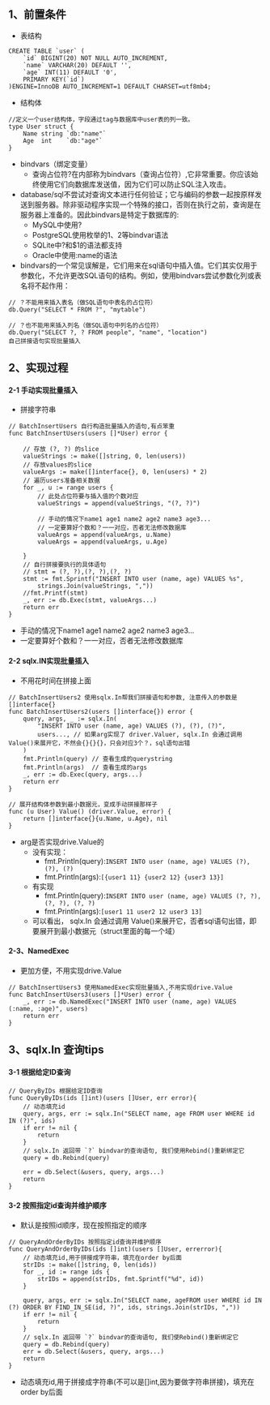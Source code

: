 ## 1、前置条件
* 表结构
```
CREATE TABLE `user` (
    `id` BIGINT(20) NOT NULL AUTO_INCREMENT,
    `name` VARCHAR(20) DEFAULT '',
    `age` INT(11) DEFAULT '0',
    PRIMARY KEY(`id`)
)ENGINE=InnoDB AUTO_INCREMENT=1 DEFAULT CHARSET=utf8mb4;
```
* 结构体
```
//定义一个user结构体，字段通过tag与数据库中user表的列一致。
type User struct {
	Name string `db:"name"`
	Age  int    `db:"age"`
}
```
* bindvars（绑定变量）
    * 查询占位符?在内部称为bindvars（查询占位符）,它非常重要。你应该始终使用它们向数据库发送值，因为它们可以防止SQL注入攻击。
* database/sql不尝试对查询文本进行任何验证；它与编码的参数一起按原样发送到服务器。除非驱动程序实现一个特殊的接口，否则在执行之前，查询是在服务器上准备的。因此bindvars是特定于数据库的:
    * MySQL中使用?
    * PostgreSQL使用枚举的$1、$2等bindvar语法
    * SQLite中?和$1的语法都支持
    * Oracle中使用:name的语法
* bindvars的一个常见误解是，它们用来在sql语句中插入值。它们其实仅用于参数化，不允许更改SQL语句的结构。例如，使用bindvars尝试参数化列或表名将不起作用：
```
// ？不能用来插入表名（做SQL语句中表名的占位符）
db.Query("SELECT * FROM ?", "mytable")
 
// ？也不能用来插入列名（做SQL语句中列名的占位符）
db.Query("SELECT ?, ? FROM people", "name", "location")
自己拼接语句实现批量插入
```
## 2、实现过程
#### 2-1 手动实现批量插入
* 拼接字符串
```
// BatchInsertUsers 自行构造批量插入的语句,有点笨重
func BatchInsertUsers(users []*User) error {

	// 存放 (?, ?) 的slice
	valueStrings := make([]string, 0, len(users))
	// 存放values的slice
	valueArgs := make([]interface{}, 0, len(users) * 2)
	// 遍历users准备相关数据
	for _, u := range users {
		// 此处占位符要与插入值的个数对应
		valueStrings = append(valueStrings, "(?, ?)")

		// 手动的情况下name1 age1 name2 age2 name3 age3...
		// 一定要算好个数和？一一对应，否者无法修改数据库
		valueArgs = append(valueArgs, u.Name)
		valueArgs = append(valueArgs, u.Age)

	}
	// 自行拼接要执行的具体语句
	// stmt = (?, ?),(?, ?),(?, ?)
	stmt := fmt.Sprintf("INSERT INTO user (name, age) VALUES %s",
		strings.Join(valueStrings, ","))
	//fmt.Printf(stmt)
	_, err := db.Exec(stmt, valueArgs...)
	return err
}
```
* 手动的情况下name1 age1 name2 age2 name3 age3...
* 一定要算好个数和？一一对应，否者无法修改数据库

#### 2-2 sqlx.IN实现批量插入
* 不用花时间在拼接上面
```
// BatchInsertUsers2 使用sqlx.In帮我们拼接语句和参数, 注意传入的参数是[]interface{}
func BatchInsertUsers2(users []interface{}) error {
	query, args, _ := sqlx.In(
		"INSERT INTO user (name, age) VALUES (?), (?), (?)",
		users..., // 如果arg实现了 driver.Valuer, sqlx.In 会通过调用 Value()来展开它，不然会{}{}{}，只会对应3个？，sql语句出错
	)
	fmt.Println(query) // 查看生成的querystring
	fmt.Println(args)  // 查看生成的args
	_, err := db.Exec(query, args...)
	return err
}

// 展开结构体参数到最小数据元，变成手动拼接那样子
func (u User) Value() (driver.Value, error) {
	return []interface{}{u.Name, u.Age}, nil
}
```
* arg是否实现drive.Value的
    * 没有实现：
      * fmt.Println(query):`INSERT INTO user (name, age) VALUES (?), (?), (?)`
      * fmt.Println(args):`[{user1 11} {user2 12} {user3 13}]`
    * 有实现 
      * fmt.Println(query):`INSERT INTO user (name, age) VALUES (?, ?), (?, ?), (?, ?)`
      * fmt.Println(args):`[user1 11 user2 12 user3 13]` 
  * 可以看出， sqlx.In 会通过调用 Value()来展开它，否者sql语句出错，即要展开到最小数据元（struct里面的每一个域）
#### 2-3、NamedExec
* 更加方便，不用实现drive.Value
```
// BatchInsertUsers3 使用NamedExec实现批量插入,不用实现drive.Value
func BatchInsertUsers3(users []*User) error {
	_, err := db.NamedExec("INSERT INTO user (name, age) VALUES (:name, :age)", users)
	return err
}
```
## 3、sqlx.In 查询tips
#### 3-1 根据给定ID查询
```
// QueryByIDs 根据给定ID查询
func QueryByIDs(ids []int)(users []User, err error){
	// 动态填充id
	query, args, err := sqlx.In("SELECT name, age FROM user WHERE id IN (?)", ids)
	if err != nil {
		return
	}
	// sqlx.In 返回带 `?` bindvar的查询语句, 我们使用Rebind()重新绑定它
	query = db.Rebind(query)

	err = db.Select(&users, query, args...)
	return
}
```
#### 3-2 按照指定id查询并维护顺序
* 默认是按照id顺序，现在按照指定的顺序

```
// QueryAndOrderByIDs 按照指定id查询并维护顺序
func QueryAndOrderByIDs(ids []int)(users []User, errerror){
    // 动态填充id,用于拼接成字符串，填充在order by后面
    strIDs := make([]string, 0, len(ids))
    for _, id := range ids {
        strIDs = append(strIDs, fmt.Sprintf("%d", id))
    }

    query, args, err := sqlx.In("SELECT name, ageFROM user WHERE id IN (?) ORDER BY FIND_IN_SE(id, ?)", ids, strings.Join(strIDs, ","))
    if err != nil {
        return
    }
    // sqlx.In 返回带 `?` bindvar的查询语句, 我们使Rebind()重新绑定它
    query = db.Rebind(query)
    err = db.Select(&users, query, args...)
    return
}
```
* 动态填充id,用于拼接成字符串(不可以是[]int,因为要做字符串拼接)，填充在order by后面




